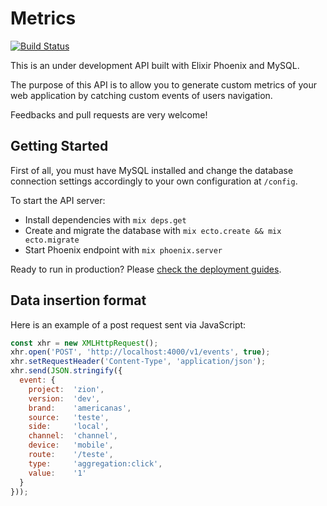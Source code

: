 # Metrics
[![Build Status](https://travis-ci.org/victorspringer/metrics.svg?branch=master)](https://travis-ci.org/victorspringer/metrics)

This is an under development API built with Elixir Phoenix and MySQL.

The purpose of this API is to allow you to generate custom metrics of your web application by catching custom events of users navigation.

Feedbacks and pull requests are very welcome!

## Getting Started

First of all, you must have MySQL installed and change the database connection settings accordingly to your own configuration at `/config`.

To start the API server:

  * Install dependencies with `mix deps.get`
  * Create and migrate the database with `mix ecto.create && mix ecto.migrate`
  * Start Phoenix endpoint with `mix phoenix.server`

Ready to run in production? Please [check the deployment guides](http://www.phoenixframework.org/docs/deployment).

## Data insertion format

Here is an example of a post request sent via JavaScript:

```javascript
const xhr = new XMLHttpRequest();
xhr.open('POST', 'http://localhost:4000/v1/events', true);
xhr.setRequestHeader('Content-Type', 'application/json');
xhr.send(JSON.stringify({
  event: {
    project:  'zion',
    version:  'dev',
    brand:    'americanas',
    source:   'teste',
    side:     'local',
    channel:  'channel',
    device:   'mobile',
    route:    '/teste',
    type:     'aggregation:click',
    value:    '1'
  }
}));
```
